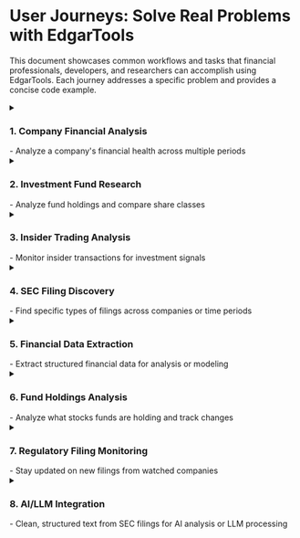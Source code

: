 # User Journeys: Solve Real Problems with EdgarTools

This document showcases common workflows and tasks that financial professionals, developers, and researchers can accomplish using EdgarTools. Each journey addresses a specific problem and provides a concise code example.

<details>
<summary><H3>1. Company Financial Analysis</H3> - Analyze a company's financial health across multiple periods</summary>

**Problem:** Need to analyze a company's financial health across multiple periods.

```python
from edgar import find

# Get Microsoft's financial data for the last 3 years
company = find("MSFT")
financials = company.financials()

# Compare key metrics across years
revenue = financials.extract("Revenues")
net_income = financials.extract("NetIncomeLoss")

# Create a financial dashboard
import matplotlib.pyplot as plt

fig, ax = plt.subplots(figsize=(10, 6))
revenue.plot(kind='bar', ax=ax, position=1, width=0.3, color='blue', alpha=0.7)
net_income.plot(kind='bar', ax=ax, position=0, width=0.3, color='green', alpha=0.7)

ax.set_title('Microsoft Financial Performance')
ax.legend(['Revenue', 'Net Income'])
ax.set_ylabel('USD (millions)')
plt.xticks(rotation=45)
plt.tight_layout()
plt.show()
```

<!-- MEDIA PLACEHOLDER: Financial dashboard visualization -->
</details>

<details>
<summary><H3>2. Investment Fund Research</H3> - Analyze fund holdings and compare share classes</summary>

**Problem:** Need to analyze fund holdings and compare share classes.

```python
from edgar import find

# Find a fund by ticker
fund = find("VFIAX")  # Vanguard 500 Index Fund

# Get the fund's structure
classes = fund.get_classes()
print(f"Fund has {len(classes)} share classes")

# Get the latest portfolio holdings
portfolio = fund.get_portfolio()

# Show top 10 holdings by value
top_holdings = portfolio.sort_values('value', ascending=False).head(10)
top_holdings
```

<!-- MEDIA PLACEHOLDER: Fund portfolio visualization -->
</details>

<details>
<summary><H3>3. Insider Trading Analysis</H3> - Monitor insider transactions for investment signals</summary>

**Problem:** Monitor insider transactions for investment signals.

```python
from edgar import find, get_insider_transaction_filings

# Get recent insider transactions for Tesla
company = find("TSLA")
insider_filings = company.get_filings(form=[3, 4, 5], limit=20)

# Extract and analyze the transactions
transactions = []
for filing in insider_filings:
    form = obj(filing)
    if hasattr(form, 'transactions') and form.transactions is not None:
        for t in form.transactions:
            transactions.append({
                'date': t.transaction_date,
                'name': form.reporting_owner.name,
                'title': form.reporting_owner.title or 'Unknown',
                'type': t.transaction_code,
                'shares': t.shares,
                'price': t.price_per_share,
                'value': t.shares * t.price_per_share if t.price_per_share else None
            })

# Convert to DataFrame and analyze
import pandas as pd
tx_df = pd.DataFrame(transactions)

# Summarize by transaction type
tx_df.groupby('type').agg({
    'shares': 'sum',
    'value': 'sum'
}).sort_values('value', ascending=False)
```

<!-- MEDIA PLACEHOLDER: Insider trading visualization -->
</details>

<details>
<summary><H3>4. SEC Filing Discovery</H3> - Find specific types of filings across companies or time periods</summary>

**Problem:** Find specific types of filings across companies or time periods.

```python
from edgar import get_filings

# Get all 8-K filings (material events) from the last week
recent_8ks = get_filings(form="8-K", limit=50)

# Filter to find filings mentioning "acquisition"
acquisition_filings = []
for filing in recent_8ks:
    text = filing.text()
    if text and "acquisition" in text.lower():
        acquisition_filings.append({
            'company': filing.company_name,
            'date': filing.filing_date,
            'accession_no': filing.accession_no,
            'items': filing.items if hasattr(filing, 'items') else None
        })

# Convert to DataFrame
import pandas as pd
pd.DataFrame(acquisition_filings)
```

<!-- MEDIA PLACEHOLDER: Filing discovery results -->
</details>

<details>
<summary><H3>5. Financial Data Extraction</H3> - Extract structured financial data for analysis or modeling</summary>

**Problem:** Extract structured financial data for analysis or modeling.

```python
from edgar import find, obj

# Get the latest 10-Q for Amazon
company = find("AMZN")
latest_10q = company.get_filings(form="10-Q")[0]
tenq = obj(latest_10q)

# Extract all financial statements
balance_sheet = tenq.financials.balance_sheet
income_statement = tenq.financials.income_statement
cash_flow = tenq.financials.cash_flow

# Calculate key financial ratios
current_ratio = balance_sheet.loc['AssetsCurrent'] / balance_sheet.loc['LiabilitiesCurrent']
debt_to_equity = balance_sheet.loc['Liabilities'] / balance_sheet.loc['StockholdersEquity']
net_margin = income_statement.loc['NetIncomeLoss'] / income_statement.loc['Revenues']

print(f"Current Ratio: {current_ratio.iloc[0]:.2f}")
print(f"Debt-to-Equity: {debt_to_equity.iloc[0]:.2f}")
print(f"Net Margin: {net_margin.iloc[0]:.2%}")
```

<!-- MEDIA PLACEHOLDER: Financial ratios dashboard -->
</details>

<details>
<summary><H3>6. Fund Holdings Analysis</H3> - Analyze what stocks funds are holding and track changes</summary>

**Problem:** Analyze what stocks funds are holding and track changes.

```python
from edgar import find

# Find a major investment manager
blackrock = find("BLK")

# Get their recent 13F filings
filings_13f = blackrock.get_filings(form="13F-HR", limit=2)

# Extract holdings from the two most recent quarters
current_quarter = obj(filings_13f[0])
previous_quarter = obj(filings_13f[1])

# Compare holdings between quarters
current_holdings = current_quarter.holdings
previous_holdings = previous_quarter.holdings

# Merge to compare
import pandas as pd
merged = pd.merge(current_holdings, previous_holdings, 
                   on='nameOfIssuer', suffixes=('_current', '_previous'))

# Calculate changes
merged['value_change'] = merged['value_current'] - merged['value_previous']
merged['value_change_pct'] = (merged['value_change'] / merged['value_previous']) * 100

# Show biggest position increases
merged.sort_values('value_change', ascending=False).head(10)
```

<!-- MEDIA PLACEHOLDER: Holdings change visualization -->
</details>

<details>
<summary><H3>7. Regulatory Filing Monitoring</H3> - Stay updated on new filings from watched companies</summary>

**Problem:** Stay updated on new filings from watched companies.

```python
from edgar import find, get_current_filings

# Define a watchlist of companies
watchlist = ['AAPL', 'MSFT', 'GOOGL', 'AMZN', 'META']
watchlist_ciks = [find(ticker).cik for ticker in watchlist]

# Get today's filings
today_filings = get_current_filings()

# Filter to only show filings from companies on our watchlist
watchlist_filings = today_filings[today_filings.cik.isin(watchlist_ciks)]

# Display the filings
watchlist_filings[['company_name', 'form', 'filing_date', 'html_link']]
```

<!-- MEDIA PLACEHOLDER: Filing monitoring dashboard -->
</details>

<details>
<summary><H3>8. AI/LLM Integration</H3> - Clean, structured text from SEC filings for AI analysis or LLM processing</summary>

**Problem:** Need clean, structured text from SEC filings for AI analysis or LLM processing.

```python
from edgar import find

# Get a 10-K filing
company = find("NVDA")  # NVIDIA
filing = company.get_filings(form="10-K")[0]

# Extract clean, readable text (not raw HTML)
clean_text = filing.text()

# View the formatted text in a notebook or terminal
filing.view()

# Extract specific sections for targeted analysis
risk_factors = filing.get_section("Item 1A", "Risk Factors")

# Chunk text for LLM context windows
chunks = filing.chunk_text(chunk_size=4000, overlap=200)

# Process with your favorite LLM library
from langchain.llms import OpenAI

llm = OpenAI()
for i, chunk in enumerate(chunks[:3]):  # Process first 3 chunks as example
    print(f"Analysis of chunk {i+1}:
")
    response = llm.generate([f"Summarize the key points in this SEC filing text: {chunk}"])
    print(response.generations[0][0].text)
    print("\n---\n")
```

<!-- MEDIA PLACEHOLDER: AI/LLM integration visualization -->
</details>
